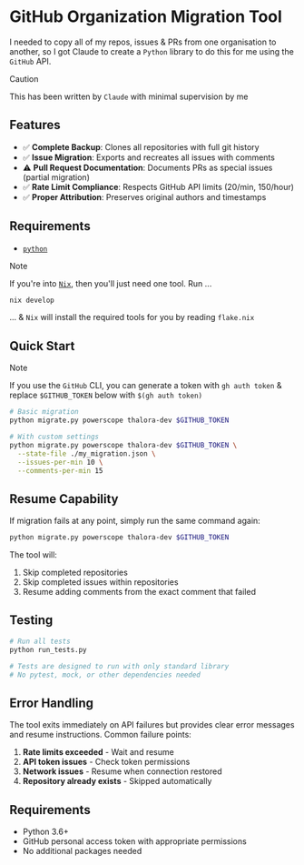 # GitHub Organization Migration Tool

I needed to copy all of my repos, issues & PRs from one organisation to another, so I got Claude to create a `Python` library to do this for me using the `GitHub` API.

> [!CAUTION]
> This has been written by `Claude` with minimal supervision by me


## Features

- ✅ **Complete Backup**: Clones all repositories with full git history
- ✅ **Issue Migration**: Exports and recreates all issues with comments
- ⚠️ **Pull Request Documentation**: Documents PRs as special issues (partial migration)
- ✅ **Rate Limit Compliance**: Respects GitHub API limits (20/min, 150/hour)
- ✅ **Proper Attribution**: Preserves original authors and timestamps

## Requirements

- [`python`](https://www.python.org/) 

>[!NOTE]
> If you're into [`Nix`](https://github.com/NixOS/nix), then you'll just need one tool.
> Run ...
> ```sh
> nix develop
> ```
> ... & `Nix` will install the required tools for you by reading `flake.nix`


## Quick Start

> [!NOTE]
> If you use the `GitHub` CLI, you can generate a token with `gh auth token` & replace `$GITHUB_TOKEN` below with `$(gh auth token)`

```bash
# Basic migration
python migrate.py powerscope thalora-dev $GITHUB_TOKEN

# With custom settings
python migrate.py powerscope thalora-dev $GITHUB_TOKEN \
  --state-file ./my_migration.json \
  --issues-per-min 10 \
  --comments-per-min 15
```

## Resume Capability

If migration fails at any point, simply run the same command again:

```bash
python migrate.py powerscope thalora-dev $GITHUB_TOKEN
```

The tool will:
1. Skip completed repositories
2. Skip completed issues within repositories  
3. Resume adding comments from the exact comment that failed

## Testing

```bash
# Run all tests
python run_tests.py

# Tests are designed to run with only standard library
# No pytest, mock, or other dependencies needed
```

## Error Handling

The tool exits immediately on API failures but provides clear error messages and resume instructions. Common failure points:

1. **Rate limits exceeded** - Wait and resume
2. **API token issues** - Check token permissions  
3. **Network issues** - Resume when connection restored
4. **Repository already exists** - Skipped automatically

## Requirements

- Python 3.6+
- GitHub personal access token with appropriate permissions
- No additional packages needed